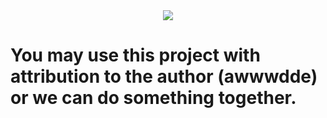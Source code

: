 <div align=center>
<img src="https://i.imgur.com/Ods3JRW.png" align=center style=width600px />
</div>
<h1>You may use this project with attribution to the author (awwwdde) or we can do something together. </h1>

